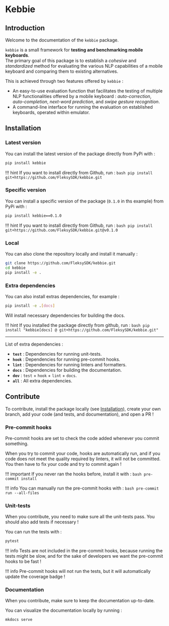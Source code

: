 # Kebbie

## Introduction

Welcome to the documentation of the `kebbie` package.

`kebbie` is a small framework for **testing and benchmarking mobile keyboards**.  
The primary goal of this package is to establish a *cohesive* and *standardized* method for evaluating the various NLP capabilities of a mobile keyboard and comparing them to existing alternatives.

This is achieved through two features offered by `kebbie` :

* An easy-to-use evaluation function that facilitates the testing of multiple NLP functionalities offered by a mobile keyboard : *auto-correction*, *auto-completion*, *next-word prediction*, and *swipe gesture recognition*.
* A command-line interface for running the evaluation on established keyboards, operated within emulator.

## Installation

### Latest version

You can install the latest version of the package directly from PyPi with :

```bash
pip install kebbie
```

!!! hint
    If you want to install directly from Github, run :
    ```bash
    pip install git+https://github.com/FleksySDK/kebbie.git
    ```

### Specific version

You can install a specific version of the package (`0.1.0` in ths example) from PyPi with :

```bash
pip install kebbie==0.1.0
```

!!! hint
    If you want to install directly from Github, run :
    ```bash
    pip install git+https://github.com/FleksySDK/kebbie.git@v0.1.0
    ```

### Local

You can also clone the repository locally and install it manually :

```bash
git clone https://github.com/FleksySDK/kebbie.git
cd kebbie
pip install -e .
```

### Extra dependencies

You can also install extras dependencies, for example :

```bash
pip install -e .[docs]
```

Will install necessary dependencies for building the docs.

!!! hint
    If you installed the package directly from github, run :
    ```bash
    pip install "kebbie[docs] @ git+https://github.com/FleksySDK/kebbie.git"
    ```

---

List of extra dependencies :

* **`test`** : Dependencies for running unit-tests.
* **`hook`** : Dependencies for running pre-commit hooks.
* **`lint`** : Dependencies for running linters and formatters.
* **`docs`** : Dependencies for building the documentation.
* **`dev`** : `test` + `hook` + `lint` + `docs`.
* **`all`** : All extra dependencies.

## Contribute

To contribute, install the package locally (see [Installation](#local)), create your own branch, add your code (and tests, and documentation), and open a PR !

### Pre-commit hooks

Pre-commit hooks are set to check the code added whenever you commit something.

When you try to commit your code, hooks are automatically run, and if you code does not meet the quality required by linters, it will not be committed. You then have to fix your code and try to commit again !

!!! important
    If you never ran the hooks before, install it with :
    ```bash
    pre-commit install
    ```

!!! info
    You can manually run the pre-commit hooks with :
    ```bash
    pre-commit run --all-files
    ```

### Unit-tests

When you contribute, you need to make sure all the unit-tests pass. You should also add tests if necessary !

You can run the tests with :

```bash
pytest
```

!!! info
    Tests are not included in the pre-commit hooks, because running the tests might be slow, and for the sake of developers we want the pre-commit hooks to be fast !

!!! info
    Pre-commit hooks will not run the tests, but it will automatically update the coverage badge !

### Documentation

When you contribute, make sure to keep the documentation up-to-date.

You can visualize the documentation locally by running :

```bash
mkdocs serve
```
